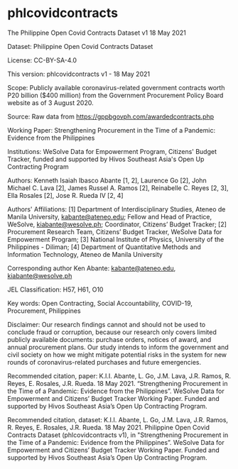 # phlcovidcontracts
The Philippine Open Covid Contracts Dataset v1 18 May 2021

Dataset: Philippine Open Covid Contracts Dataset

License: CC-BY-SA-4.0

This version: phlcovidcontracts v1 - 18 May 2021

Scope: Publicly available coronavirus-related government contracts worth P20 billion ($400 million) from the Government Procurement Policy Board website as of 3 August 2020.

Source: Raw data from https://gppbgovph.com/awardedcontracts.php
	
Working Paper: Strengthening Procurement in the Time of a Pandemic: Evidence from the Philippines

Institutions: WeSolve Data for Empowerment Program, Citizens' Budget Tracker, funded and supported by Hivos Southeast Asia's Open Up Contracting Program

Authors: Kenneth Isaiah Ibasco Abante [1, 2], Laurence Go [2], John Michael C. Lava [2], James Russel A. Ramos [2], Reinabelle C. Reyes [2, 3], Ella Rosales [2], Jose R. Rueda IV [2, 4]

Authors' Affiliations:
[1] Department of Interdisciplinary Studies, Ateneo de Manila University, kabante@ateneo.edu; Fellow and Head of Practice, WeSolve, kiabante@wesolve.ph; Coordinator, Citizens’ Budget Tracker;
[2] Procurement Research Team, Citizens’ Budget Tracker, WeSolve Data for Empowerment Program;
[3] National Institute of Physics, University of the Philippines - Diliman;
[4] Department of Quantitative Methods and Information Technology, Ateneo de Manila University

Corresponding author
Ken Abante: kabante@ateneo.edu, kiabante@wesolve.ph

JEL Classification: H57, H61, O10

Key words: Open Contracting, Social Accountability, COVID-19, Procurement, Philippines

Disclaimer:	Our research findings cannot and should not be used to conclude fraud or corruption, because our research only covers limited publicly available documents: purchase orders, notices of award, and annual procurement plans. Our study intends to inform the government and civil society on how we might mitigate potential risks in the system for new rounds of coronavirus-related purchases and future emergencies.

Recommended citation, paper: K.I.I. Abante, L. Go, J.M. Lava, J.R. Ramos, R. Reyes, E. Rosales, J.R. Rueda. 18 May 2021. “Strengthening Procurement in the Time of a Pandemic: Evidence from the Philippines”. WeSolve Data for Empowerment and Citizens’ Budget Tracker Working Paper. Funded and supported by Hivos Southeast Asia’s Open Up Contracting Program.

Recommended citation, dataset: K.I.I. Abante, L. Go, J.M. Lava, J.R. Ramos, R. Reyes, E. Rosales, J.R. Rueda. 18 May 2021. Philippine Open Covid Contracts Dataset (phlcovidcontracts v1), in "Strengthening Procurement in the Time of a Pandemic: Evidence from the Philippines”. WeSolve Data for Empowerment and Citizens’ Budget Tracker Working Paper. Funded and supported by Hivos Southeast Asia’s Open Up Contracting Program.
